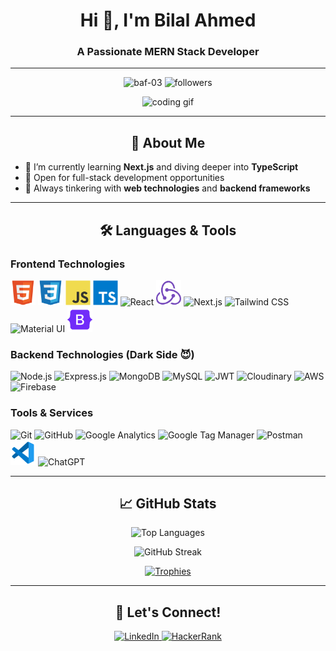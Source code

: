 <h1 align="center">Hi 👋, I'm Bilal Ahmed</h1>
<h3 align="center">A Passionate MERN Stack Developer</h3>

---

<p align="center">
  <img src="https://komarev.com/ghpvc/?username=baf-03&label=Profile%20views&color=0e75b6&style=flat" alt="baf-03" />
  <img src="https://img.shields.io/github/followers/baf-03?label=Follow" alt="followers" />
</p>

<p align="center">
  <img src="https://i.pinimg.com/originals/e4/26/70/e426702edf874b181aced1e2fa5c6cde.gif" alt="coding gif" width="200"/>
</p>

---

<h2 align="center"> 🚀 About Me </h2>

- 🌱 I’m currently learning **Next.js** and diving deeper into **TypeScript**
- 💼 Open for full-stack development opportunities
- 🔧 Always tinkering with **web technologies** and **backend frameworks**

---

<h2 align="center"> 🛠️ Languages & Tools </h2>

<h3 align="left">Frontend Technologies</h3>
<p align="left">
  <img src="https://raw.githubusercontent.com/devicons/devicon/master/icons/html5/html5-original.svg" alt="HTML5" width="40" height="40"/>
  <img src="https://raw.githubusercontent.com/devicons/devicon/master/icons/css3/css3-original.svg" alt="CSS3" width="40" height="40"/>
  <img src="https://raw.githubusercontent.com/devicons/devicon/master/icons/javascript/javascript-original.svg" alt="JavaScript" width="40" height="40"/>
  <img src="https://raw.githubusercontent.com/devicons/devicon/master/icons/typescript/typescript-original.svg" alt="TypeScript" width="40" height="40"/>
  <img src="https://miro.medium.com/v2/resize:fit:1358/1*a-HMmQFQNC76zCZBZfFgJg.gif" alt="React" width="70" height="40"/>
  <img src="https://raw.githubusercontent.com/devicons/devicon/master/icons/redux/redux-original.svg" alt="Redux" width="40" height="40"/>
  <img src="https://media.licdn.com/dms/image/C5622AQEaSzZNrNFgUQ/feedshare-shrink_800/0/1678383920919?e=2147483647&v=beta&t=skIEHMDr9qucS8R9k_6RwBP1f4HH1Y3WzeDu3CErvpg" alt="Next.js" width="40" height="40"/>
  <img src="https://uxwing.com/wp-content/themes/uxwing/download/brands-and-social-media/tailwind-css-icon.png" alt="Tailwind CSS" width="40" height="40"/>
  <img src="https://cdn.icon-icons.com/icons2/3913/PNG/512/mui_logo_icon_248416.png" alt="Material UI" width="40" height="40"/>
  <img src="https://raw.githubusercontent.com/devicons/devicon/master/icons/bootstrap/bootstrap-plain.svg" alt="Bootstrap" width="40" height="40"/>
</p>

<h3 align="left">Backend Technologies (Dark Side 😈)</h3>
<p align="left">
  <img src="https://upload.wikimedia.org/wikipedia/commons/d/d9/Node.js_logo.svg" alt="Node.js" width="70" height="40"/>
  <img src="https://w7.pngwing.com/pngs/545/451/png-transparent-node-js-express-js-javascript-solution-stack-web-application-others-angle-text-rectangle-thumbnail.png" alt="Express.js" width="50" height="40"/>
  <img src="https://www.svgrepo.com/show/331488/mongodb.svg" alt="MongoDB" width="40" height="40"/>
  <img src="https://cdn.iconscout.com/icon/free/png-512/mysql-21-1174941.png" alt="MySQL" width="40" height="40"/>
  <img src="https://cdn.worldvectorlogo.com/logos/jwt-3.svg" alt="JWT" width="40" height="40"/>
  <img src="https://res.cloudinary.com/cloudinary/image/upload/v1667843942/brand/icon_cld.svg" alt="Cloudinary" width="40" height="40"/>
  <img src="https://upload.wikimedia.org/wikipedia/commons/9/93/Amazon_Web_Services_Logo.svg" alt="AWS" width="40" height="40"/>
  <img src="https://firebase.google.com/images/brand-guidelines/logo-logomark.png" alt="Firebase" width="40" height="40"/>
</p>

<h3 align="left">Tools & Services</h3>
<p align="left">
  <img src="https://git-scm.com/images/logos/downloads/Git-Icon-1788C.png" alt="Git" width="40" height="40"/>
  <img src="https://github.githubassets.com/images/modules/logos_page/GitHub-Mark.png" alt="GitHub" width="40" height="40"/>
  <img src="https://logowik.com/content/uploads/images/google-analytics-2020.jpg" alt="Google Analytics" width="40" height="40"/>
  <img src="https://logowik.com/content/uploads/images/google-tag-manager9551.jpg" alt="Google Tag Manager" width="40" height="40"/>
  <img src="https://www.vectorlogo.zone/logos/getpostman/getpostman-icon.svg" alt="Postman" width="40" height="40"/>
  <img src="https://raw.githubusercontent.com/vscode-icons/vscode-icons/master/icons/file_type_vscode.svg" alt="VSCode" width="40" height="40"/>
  <img src="https://upload.wikimedia.org/wikipedia/commons/0/04/ChatGPT_logo.svg" alt="ChatGPT" width="40" height="40"/>
</p>

---

<h2 align="center"> 📈 GitHub Stats </h2>

<p align="center">
  <img src="https://github-readme-stats.vercel.app/api/top-langs?username=baf-03&show_icons=true&locale=en&layout=compact&theme=dark" alt="Top Languages" />
</p>

<p align="center">
  <img src="https://github-readme-streak-stats.herokuapp.com/?user=baf-03&theme=dark" alt="GitHub Streak" />
</p>

<p align="center">
  <a href="https://github.com/ryo-ma/github-profile-trophy">
    <img src="https://github-profile-trophy.vercel.app/?username=baf-03&no-bg=true&no-frame=true&theme=graywhite" alt="Trophies" />
  </a>
</p>

---

<h2 align="center"> 🤝 Let's Connect! </h2>

<p align="center">
  <a href="https://www.linkedin.com/in/bilal-ahmed-a94229241/" target="_blank">
    <img src="https://cdn-icons-png.flaticon.com/512/174/174857.png" alt="LinkedIn" width="40" height="40"/>
  </a>
  <a href="https://www.hackerrank.com/bilalahmedfaroo1" target="_blank">
    <img src="https://raw.githubusercontent.com/rahuldkjain/github-profile-readme-generator/master/src/images/icons/Social/hackerrank.svg" alt="HackerRank" width="40" height="40"/>
  </a>
</p>
